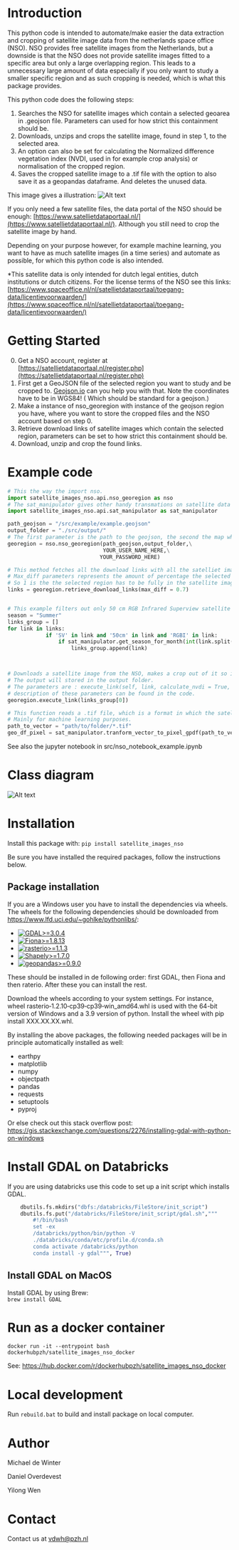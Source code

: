 # Introduction 
This python code is intended to automate/make easier the data extraction and cropping of satellite image data from the netherlands space office (NSO).
NSO provides free satellite images from the Netherlands, but a downside is that the NSO does not provide satellite images fitted to a specific area but only a large overlapping region.
This leads to a unnecessary large amount of data especially if you only want to study a smaller specific region and as such cropping is needed, which is what this package provides.



This python code does the following steps:
1. Searches the NSO for satellite images which contain a selected geoarea in .geojson file. Parameters can used for how strict this containment should be.
2. Downloads, unzips and crops the satellite image, found in step 1, to the selected area.
3. An option can also be set for calculating the Normalized difference vegetation index (NVDI, used in for example crop analysis) or normalisation of the cropped region.
4. Saves the cropped satellite image to a .tif file with the option to also save it as a geopandas dataframe. And deletes the unused data.





This image gives a illustration: 
![Alt text](example.png?raw=true "Title")




If you only need a few satellite files, the data portal of the NSO should be enough: [https://www.satellietdataportaal.nl/](https://www.satellietdataportaal.nl/).
Although you still need to crop the satellite image by hand.

Depending on your purpose however, for example machine learning, you want to have as much satellite images (in a time series) and automate as possible, for which this python code is also intended.

*This satellite data is only intended for dutch legal entities, dutch institutions or dutch citizens.
For the license terms of the NSO see this links: [https://www.spaceoffice.nl/nl/satellietdataportaal/toegang-data/licentievoorwaarden/](https://www.spaceoffice.nl/nl/satellietdataportaal/toegang-data/licentievoorwaarden/)

# Getting Started

0. Get a NSO account, register at [https://satellietdataportaal.nl/register.php](https://satellietdataportaal.nl/register.php)
1. First get a GeoJSON file of the selected region you want to study and be cropped to. [Geojson.io](https://geojson.io/#map=8/51.821/5.004) can you help you with that. Note the coordinates have to be in WGS84! ( Which should be standard for a geojson.) 
2. Make a instance of nso_georegion with instance of the geojson region you have, where you want to store the cropped files and the NSO account based on step 0.
2. Retrieve download links of satellite images which contain the selected region, parameters can be set to how strict this containment should be. 
3. Download, unzip and crop the found links.

# Example code

```python
# This the way the import nso.
import satellite_images_nso.api.nso_georegion as nso
# The sat_manipulator gives other handy transmations on satellite data .tif files to a geopandas dataframe.
import satellite_images_nso.api.sat_manipulator as sat_manipulator

path_geojson = "/src/example/example.geojson"
output_folder = "./src/output/"
# The first parameter is the path to the geojson, the second the map where the cropped satellite data will be downloaded, the third is your NSO usernamen and the last your NSO password.
georegion = nso.nso_georegion(path_geojson,output_folder,\
                              YOUR_USER_NAME_HERE,\
                             YOUR_PASSWORD_HERE)

# This method fetches all the download links with all the satelliet images the NSO has which contain the region in the given geojson.
# Max_diff parameters represents the amount of percentage the selected region has to be in the satellite image. 
# So 1 is the the selected region has to be fully in the satellite images while 0.7 donates only 70% of the selected region is in the 
links = georegion.retrieve_download_links(max_diff = 0.7)


# This example filters out only 50 cm RGB Infrared Superview satellite imagery in the summer from all the links
season = "Summer"
links_group = []
for link in links:
            if 'SV' in link and '50cm' in link and 'RGBI' in link:
                if sat_manipulator.get_season_for_month(int(link.split("/")[len(link.split("/"))-1][4:6]))[0] == season:
                    links_group.append(link)



# Downloads a satellite image from the NSO, makes a crop out of it so it fits the geojson region and calculates the NVDI index.
# The output will stored in the output folder.
# The parameters are : execute_link(self, link, calculate_nvdi = True,  delete_zip_file = True, delete_source_files = True, check_if_file_exists = True, relative_75th_normalize = False, plot=True)
# description of these parameters can be found in the code.
georegion.execute_link(links_group[0])

# This function reads a .tif file, which is a format in which the satellite data is stored in, and converts it to a pixel based geopandas dataframe.
# Mainly for machine learning purposes.
path_to_vector = "path/to/folder/*.tif"
geo_df_pixel = sat_manipulator.tranform_vector_to_pixel_gpdf(path_to_vector)
```
See also the jupyter notebook in src/nso_notebook_example.ipynb

# Class diagram

![Alt text](class_diagram.PNG?raw=true "Title")

# Installation

Install this package with: `pip install satellite_images_nso`

Be sure you have installed the required packages, follow the instructions below.

## Package installation
If you are a Windows user you have to install the dependencies via wheels. The wheels for the following dependencies should be downloaded from https://www.lfd.uci.edu/~gohlke/pythonlibs/:



- [![GDAL>=3.0.4 ](https://img.shields.io/badge/GDAL-%3E%3D3.0.4-blue)](https://gdal.org/)
-  [![Fiona>=1.8.13 ](https://img.shields.io/badge/Fiona-%3E%3D1.8.13-green)](https://pypi.org/project/Fiona/)
- [![rasterio>=1.1.3 ](https://img.shields.io/badge/rasterio-%3E%3D1.1.3-blue)](https://rasterio.readthedocs.io/en/latest/)
-  [![Shapely>=1.7.0 ](https://img.shields.io/badge/Shapely-%3E%3D1.7.0-green)](https://shapely.readthedocs.io/en/stable/manual.html)
- [![geopandas>=0.9.0](https://img.shields.io/badge/geopandas-%3E%3D0.9.0-blue)](https://geopandas.org/en/stable/)

 These should be installed in de following order: first GDAL, then Fiona and then raterio. After these you can install the rest.

 Download the wheels according to your system settings. For instance, wheel rasterio‑1.2.10‑cp39‑cp39‑win_amd64.whl is used with the 64-bit version of Windows and a 3.9 version of python. Install the wheel with pip install XXX.XX.XX.whl.

By installing the above packages, the following needed packages will be in principle automatically installed as well:
- earthpy
- matplotlib
- numpy
- objectpath
- pandas
- requests
- setuptools
- pyproj


Or else check out this stack overflow post:
https://gis.stackexchange.com/questions/2276/installing-gdal-with-python-on-windows 

<!-- ## Install GDAL on Windows
If you are a Windows user you have to install the GDAL dependency yourself via a wheels.

Instead install these wheels with pip install XXX.XX.XX.whl.

Go to https://www.lfd.uci.edu/~gohlke/pythonlibs/ for the wheels of these depencies:
 
Depencencies are : "Fiona>=1.8.13", "GDAL>=3.0.4", "geopandas>=0.9.0","rasterio>=1.1.3","Shapely>=1.7.0"
NOTE: You can't use normal pip for the installation of any of these depencies or else they won't find GDAL. So use all the .whl files!
Then follow the fourth solution on this stackoverflow question:
https://gis.stackexchange.com/questions/2276/installing-gdal-with-python-on-windows -->

# Install GDAL on Databricks
If you are using databricks use this code to set up a init script which installs GDAL.

```python
    dbutils.fs.mkdirs("dbfs:/databricks/FileStore/init_script")
    dbutils.fs.put("/databricks/FileStore/init_script/gdal.sh","""
        #!/bin/bash
        set -ex
        /databricks/python/bin/python -V
        ./databricks/conda/etc/profile.d/conda.sh
        conda activate /databricks/python
        conda install -y gdal""", True)
```

## Install GDAL on MacOS
Install GDAL by using Brew:  
`brew install GDAL`

# Run as a docker container
```console
docker run -it --entrypoint bash dockerhubpzh/satellite_images_nso_docker
```
See: https://hub.docker.com/r/dockerhubpzh/satellite_images_nso_docker

# Local development
Run `rebuild.bat` to build and install package on local computer.

# Author
Michael de Winter

Daniel Overdevest

Yilong Wen

# Contact

Contact us at vdwh@pzh.nl

